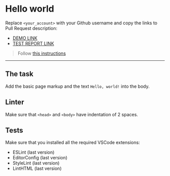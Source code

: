 # Hello world

Replace `<your_account>` with your Github username and copy the links to Pull Request description:
- [DEMO LINK](https://oleksandr-kovalchuk.github.io/layout_hello-world/)
- [TEST REPORT LINK](https://oleksandr-kovalchuk.github.io/layout_hello-world/report/html_report/)

> Follow [this instructions](https://mate-academy.github.io/layout_task-guideline/#how-to-solve-the-layout-tasks-on-github)
___

## The task

Add the basic page markup and the text `Hello, world!` into the body.

## Linter

Make sure that `<head>` and `<body>` have indentation of 2 spaces.

## Tests

Make sure that you installed all the required VSCode extensions:

- ESLint (last version)
- EditorConfig (last version)
- StyleLint (last version)
- LintHTML (last version)
